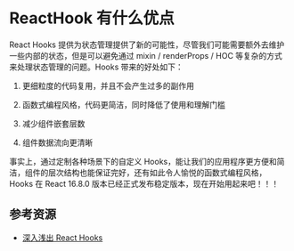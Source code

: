 # ReactHook 有什么优点

React Hooks 提供为状态管理提供了新的可能性，尽管我们可能需要额外去维护一些内部的状态，但是可以避免通过 mixin / renderProps / HOC 等复杂的方式来处理状态管理的问题。Hooks 带来的好处如下：

1. 更细粒度的代码复用，并且不会产生过多的副作用

2. 函数式编程风格，代码更简洁，同时降低了使用和理解门槛

3. 减少组件嵌套层数

4. 组件数据流向更清晰

事实上，通过定制各种场景下的自定义 Hooks，能让我们的应用程序更方便和简洁，组件的层次结构也能保证完好，还有如此令人愉悦的函数式编程风格，Hooks 在 React 16.8.0 版本已经正式发布稳定版本，现在开始用起来吧！！！

## 参考资源

- [深入浅出 React Hooks](https://mp.weixin.qq.com/s/2hq_-oJyQOanid-w2IudCg)
